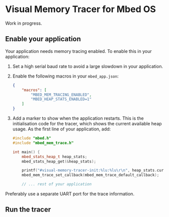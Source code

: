 # Visual Memory Tracer for Mbed OS

Work in progress.

## Enable your application

Your application needs memory tracing enabled. To enable this in your application:

1. Set a high serial baud rate to avoid a large slowdown in your application.
1. Enable the following macros in your `mbed_app.json`:

    ```json
    {
        "macros": [
            "MBED_MEM_TRACING_ENABLED",
            "MBED_HEAP_STATS_ENABLED=1"
        ]
    }
    ```

1. Add a marker to show when the application restarts. This is the initialisation code for the tracer, which shows the current available heap usage. As the first line of your application, add:

    ```cpp
    #include "mbed.h"
    #include "mbed_mem_trace.h"

    int main() {
        mbed_stats_heap_t heap_stats;
        mbed_stats_heap_get(&heap_stats);

        printf("#visual-memory-tracer-init:%lu:%lu\r\n", heap_stats.current_size, heap_stats.reserved_size);
        mbed_mem_trace_set_callback(mbed_mem_trace_default_callback);

        // ... rest of your application
    ```

Preferably use a separate UART port for the trace information.

## Run the tracer


